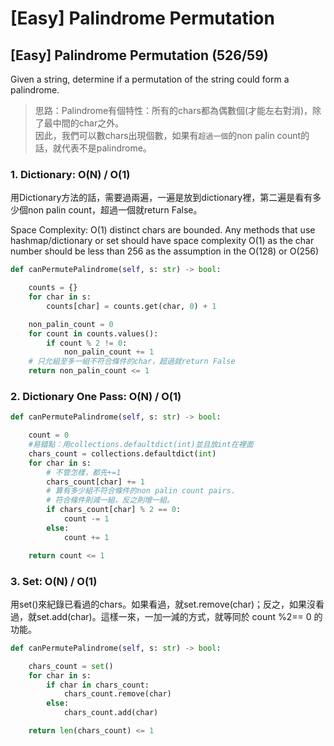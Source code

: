 # \[Easy\] Palindrome Permutation

## \[Easy\] Palindrome Permutation \(526/59\)

Given a string, determine if a permutation of the string could form a palindrome.

> 思路：Palindrome有個特性：所有的chars都為偶數個\(才能左右對消\)，除了最中間的char之外。  
> 因此，我們可以數chars出現個數，如果有`超過一個`的non palin count的話，就代表不是palindrome。

### 1. Dictionary: O\(N\) / O\(1\)

用Dictionary方法的話，需要過兩遍，一遍是放到dictionary裡，第二遍是看有多少個non palin count，超過一個就return False。

Space Complexity: O\(1\) distinct chars are bounded. Any methods that use hashmap/dictionary or set should have space complexity O\(1\) as the char number should be less than 256 as the assumption in the O\(128\) or O\(256\)

```python
def canPermutePalindrome(self, s: str) -> bool:

    counts = {}
    for char in s:
        counts[char] = counts.get(char, 0) + 1

    non_palin_count = 0
    for count in counts.values():
        if count % 2 != 0:
            non_palin_count += 1
    # 只允組至多一組不符合條件的char，超過就return False
    return non_palin_count <= 1
```

### 2. Dictionary One Pass: O\(N\) / O\(1\)

```python
def canPermutePalindrome(self, s: str) -> bool:

    count = 0
    #易錯點：用collections.defaultdict(int)並且放int在裡面
    chars_count = collections.defaultdict(int)
    for char in s:
        # 不管怎樣，都先+=1
        chars_count[char] += 1
        # 算有多少組不符合條件的non palin count pairs.
        # 符合條件則減一組，反之則增一組。
        if chars_count[char] % 2 == 0:
            count -= 1
        else:
            count += 1

    return count <= 1
```

### 3. Set: O\(N\) / O\(1\)

用set\(\)來紀錄已看過的chars。如果看過，就set.remove\(char\)；反之，如果沒看過，就set.add\(char\)。這樣一來，一加一減的方式，就等同於 count %2== 0 的功能。

```python
def canPermutePalindrome(self, s: str) -> bool:

    chars_count = set()
    for char in s:
        if char in chars_count:
            chars_count.remove(char)
        else:
            chars_count.add(char)

    return len(chars_count) <= 1
```

